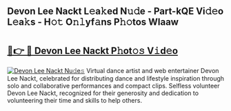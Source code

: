 ## Devon Lee Nackt L𝚎a𝚔ed N𝚞𝚍e - Part-kQE Vi𝚍𝚎o L𝚎a𝚔s - H𝚘𝚝 O𝚗𝚕yf𝚊ns P𝚑𝚘tos WIaaw

# <h2><a href="http://kf1zp4b.oniu.top/?m=Devon+Lee+Nackt">🔗👉 🔴 Devon Lee Nackt P𝚑ot𝚘𝚜 V𝚒d𝚎o</a></h2>

[![Devon Lee Nackt Nu𝚍e𝚜](https://i.imgur.com/0qMVB7G.gif)](http://kf1zp4b.oniu.top/?m=Devon+Lee+Nackt)
Virtual dance artist and web entertainer Devon Lee Nackt, celebrated for distributing dance and lifestyle inspiration through solo and collaborative performances and compact clips. Selfless volunteer Devon Lee Nackt, recognized for their generosity and dedication to volunteering their time and skills to help others.  
